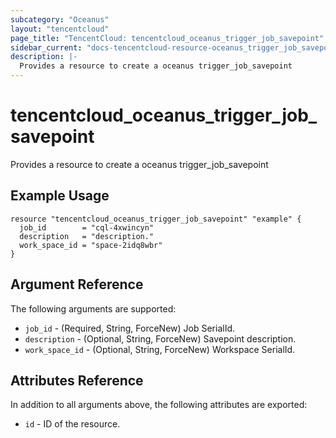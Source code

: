 ```yaml
---
subcategory: "Oceanus"
layout: "tencentcloud"
page_title: "TencentCloud: tencentcloud_oceanus_trigger_job_savepoint"
sidebar_current: "docs-tencentcloud-resource-oceanus_trigger_job_savepoint"
description: |-
  Provides a resource to create a oceanus trigger_job_savepoint
---
```


# tencentcloud_oceanus_trigger_job_savepoint

Provides a resource to create a oceanus trigger_job_savepoint

## Example Usage

```hcl
resource "tencentcloud_oceanus_trigger_job_savepoint" "example" {
  job_id        = "cql-4xwincyn"
  description   = "description."
  work_space_id = "space-2idq8wbr"
}
```

## Argument Reference

The following arguments are supported:

* `job_id` - (Required, String, ForceNew) Job SerialId.
* `description` - (Optional, String, ForceNew) Savepoint description.
* `work_space_id` - (Optional, String, ForceNew) Workspace SerialId.

## Attributes Reference

In addition to all arguments above, the following attributes are exported:

* `id` - ID of the resource.



